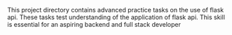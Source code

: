 This project directory contains advanced practice tasks on  the use of flask api. These tasks test understanding of the application of flask api. This skill is essential for an aspiring backend and full stack developer
